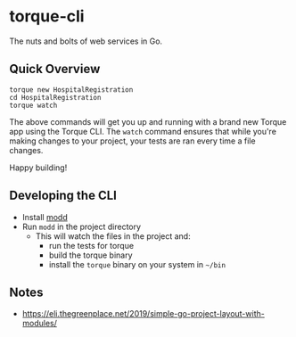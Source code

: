 # torque-cli

The nuts and bolts of web services in Go.

## Quick Overview

```
torque new HospitalRegistration
cd HospitalRegistration
torque watch
```

The above commands will get you up and running with a brand new Torque app using the Torque CLI. The `watch` command ensures that while you're making changes to your project, your tests are ran every time a file changes.

Happy building!

## Developing the CLI

- Install [modd](https://github.com/cortesi/modd)
- Run `modd` in the project directory
  - This will watch the files in the project and:
    - run the tests for torque
    - build the torque binary
    - install the `torque` binary on your system in `~/bin`

## Notes

- https://eli.thegreenplace.net/2019/simple-go-project-layout-with-modules/
